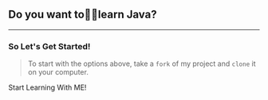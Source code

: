  Do you want to👨‍💻learn Java?
-
- - - 
### So Let's Get Started!

>To start with the options above, take a `fork` of my project and `clone` it on your computer.

Start Learning With ME!